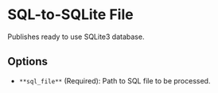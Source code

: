# SQL-to-SQLite File

Publishes ready to use SQLite3 database.

## Options

- `**sql_file**` (Required): Path to SQL file to be processed.

